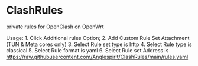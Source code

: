 # ClashRules
private rules for OpenClash on OpenWrt

Usage:
    1. Click Additional rules Option; 
    2. Add Custom Rule Set Attachment (TUN & Meta cores only)
    3. Select Rule set type is http
    4. Select Rule type is classical
    5. Select Rule format is yaml
    6. Select Rule set Address is https://raw.githubusercontent.com/Anglespirit/ClashRules/main/rules.yaml